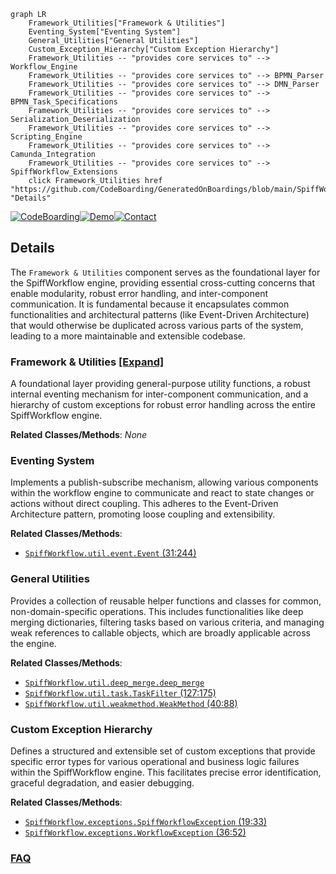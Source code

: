 ```mermaid
graph LR
    Framework_Utilities["Framework & Utilities"]
    Eventing_System["Eventing System"]
    General_Utilities["General Utilities"]
    Custom_Exception_Hierarchy["Custom Exception Hierarchy"]
    Framework_Utilities -- "provides core services to" --> Workflow_Engine
    Framework_Utilities -- "provides core services to" --> BPMN_Parser
    Framework_Utilities -- "provides core services to" --> DMN_Parser
    Framework_Utilities -- "provides core services to" --> BPMN_Task_Specifications
    Framework_Utilities -- "provides core services to" --> Serialization_Deserialization
    Framework_Utilities -- "provides core services to" --> Scripting_Engine
    Framework_Utilities -- "provides core services to" --> Camunda_Integration
    Framework_Utilities -- "provides core services to" --> SpiffWorkflow_Extensions
    click Framework_Utilities href "https://github.com/CodeBoarding/GeneratedOnBoardings/blob/main/SpiffWorkflow/Framework_Utilities.md" "Details"
```

[![CodeBoarding](https://img.shields.io/badge/Generated%20by-CodeBoarding-9cf?style=flat-square)](https://github.com/CodeBoarding/GeneratedOnBoardings)[![Demo](https://img.shields.io/badge/Try%20our-Demo-blue?style=flat-square)](https://www.codeboarding.org/demo)[![Contact](https://img.shields.io/badge/Contact%20us%20-%20contact@codeboarding.org-lightgrey?style=flat-square)](mailto:contact@codeboarding.org)

## Details

The `Framework & Utilities` component serves as the foundational layer for the SpiffWorkflow engine, providing essential cross-cutting concerns that enable modularity, robust error handling, and inter-component communication. It is fundamental because it encapsulates common functionalities and architectural patterns (like Event-Driven Architecture) that would otherwise be duplicated across various parts of the system, leading to a more maintainable and extensible codebase.

### Framework & Utilities [[Expand]](./Framework_Utilities.md)
A foundational layer providing general-purpose utility functions, a robust internal eventing mechanism for inter-component communication, and a hierarchy of custom exceptions for robust error handling across the entire SpiffWorkflow engine.


**Related Classes/Methods**: _None_

### Eventing System
Implements a publish-subscribe mechanism, allowing various components within the workflow engine to communicate and react to state changes or actions without direct coupling. This adheres to the Event-Driven Architecture pattern, promoting loose coupling and extensibility.


**Related Classes/Methods**:

- <a href="https://github.com/recursionpharma/SpiffWorkflow/blob/main/SpiffWorkflow/util/event.py#L31-L244" target="_blank" rel="noopener noreferrer">`SpiffWorkflow.util.event.Event` (31:244)</a>


### General Utilities
Provides a collection of reusable helper functions and classes for common, non-domain-specific operations. This includes functionalities like deep merging dictionaries, filtering tasks based on various criteria, and managing weak references to callable objects, which are broadly applicable across the engine.


**Related Classes/Methods**:

- <a href="https://github.com/recursionpharma/SpiffWorkflow/blob/main/SpiffWorkflow/util/deep_merge.py" target="_blank" rel="noopener noreferrer">`SpiffWorkflow.util.deep_merge.deep_merge`</a>
- <a href="https://github.com/recursionpharma/SpiffWorkflow/blob/main/SpiffWorkflow/util/task.py#L127-L175" target="_blank" rel="noopener noreferrer">`SpiffWorkflow.util.task.TaskFilter` (127:175)</a>
- <a href="https://github.com/recursionpharma/SpiffWorkflow/blob/main/SpiffWorkflow/util/weakmethod.py#L40-L88" target="_blank" rel="noopener noreferrer">`SpiffWorkflow.util.weakmethod.WeakMethod` (40:88)</a>


### Custom Exception Hierarchy
Defines a structured and extensible set of custom exceptions that provide specific error types for various operational and business logic failures within the SpiffWorkflow engine. This facilitates precise error identification, graceful degradation, and easier debugging.


**Related Classes/Methods**:

- <a href="https://github.com/recursionpharma/SpiffWorkflow/blob/main/SpiffWorkflow/exceptions.py#L19-L33" target="_blank" rel="noopener noreferrer">`SpiffWorkflow.exceptions.SpiffWorkflowException` (19:33)</a>
- <a href="https://github.com/recursionpharma/SpiffWorkflow/blob/main/SpiffWorkflow/exceptions.py#L36-L52" target="_blank" rel="noopener noreferrer">`SpiffWorkflow.exceptions.WorkflowException` (36:52)</a>




### [FAQ](https://github.com/CodeBoarding/GeneratedOnBoardings/tree/main?tab=readme-ov-file#faq)